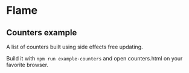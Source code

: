 # Flame

## Counters example

A list of counters built using side effects free updating.

Build it with `npm run example-counters` and open counters.html on your favorite browser.